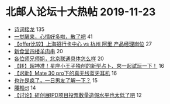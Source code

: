 # 北邮人论坛十大热帖 2019-11-23

- [诗词接龙](https://bbs.byr.cn/article/StudyShare/193767) 135
- [一觉醒来，心情好多啦，散了吧](https://bbs.byr.cn/article/Feeling/3129880) 41
- [【offer比较】上海招行卡中心 vs 杭州 阿里 产品经理岗位](https://bbs.byr.cn/article/WorkLife/1133656) 27
- [新食堂四楼羊肉串](https://bbs.byr.cn/article/Food/504812) 20
- [各位师兄师姐，北京联通具体怎么样](https://bbs.byr.cn/article/Job/2066060) 20
- [【转】超神准！星座小王子独创的新型占卜、來一起試玩一下！](https://bbs.byr.cn/article/Constellations/326533) 16
- [【求助】Mate 30 pro下的真无线蓝牙耳机](https://bbs.byr.cn/article/DigiLife/309700) 16
- [也许是疯了，一日男友了解一下？](https://bbs.byr.cn/article/Friends/1944856) 15
- [腰椎ct](https://bbs.byr.cn/article/Health/219449) 14
- [【讨论】研创展IPD项目投票数量造假水平也太低了吧](https://bbs.byr.cn/article/Picture/3251033) 12


